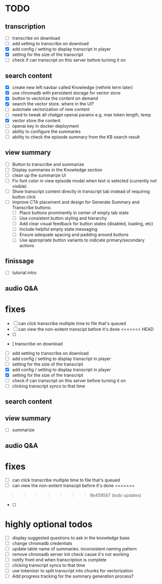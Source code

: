 # TODO

## transcription

- [ ] transcribe on download
- [ ] add setting to transcribe on download
- [x] add config / setting to display transcript in player
- [x] setting for the size of the transcript
- [ ] check if can transcript on this server before turning it on

## search content

- [X] create new left navbar called Knowledge (rethink term later)
- [X] use chromadb with persistent storage for vector store
- [X] button to vectorize the content on demand
- [X] search the vector store. where in the UI?
- [ ] automate vectorization of new content
- [ ] need to tweak all chatgpt openai params e.g. max token length, temp
- [X] vector store the content
- [ ] openai key in docker deployment
- [ ] ability to configure the summaries
- [ ] ability to check the episode summary from the KB search result

## view summary

- [ ] Button to transcribe and summarize
- [ ] Display summaries in the Knowledge section
- [ ] clean up the summarize UI
- [ ] Fix font color in view episode modal when text is selected (currently not visible)
- [ ] Show transcript content directly in transcript tab instead of requiring button click
- [ ] Improve CTA placement and design for Generate Summary and Transcribe buttons:
  - [ ] Place buttons prominently in center of empty tab state
  - [ ] Use consistent button styling and hierarchy
  - [ ] Add clear visual feedback for button states (disabled, loading, etc)
  - [ ] Include helpful empty state messaging
  - [ ] Ensure adequate spacing and padding around buttons
  - [ ] Use appropriate button variants to indicate primary/secondary actions

## finissage

- [ ] tutorial intro

## audio Q&A

# fixes

- [ ] can click transcribe multiple time to file that's queued
- [ ] can view the non-exitent transcipt before it's done
<<<<<<< HEAD
- [ ]
- [  transcribe on download
- [ ] add setting to transcribe on download
- [ ] add config / setting to display transcript in player
- [ ] setting for the size of the transcript
- [X] add config / setting to display transcript in player
- [X] setting for the size of the transcript
- [ ] check if can transcript on this server before turning it on
- [ ] clicking transcript syncs to that time

## search content

## view summary
- [ ] summarize

## audio Q&A

# fixes
- [ ] can click transcribe multiple time to file that's queued
- [ ] can view the non-exitent transcipt before it's done
=======
>>>>>>> 9b459567 (todo updates)
- [ ] 

# highly optional todos

- [ ] display suggested questions to ask in the knowledge base
- [ ] change chromadb credentials
- [ ] update table name of summaries. inconsistent naming pattern
- [ ] remove chromadb server init check cause it's not working
- [ ] notify front end when transcription is complete
- [ ] clicking transcript syncs to that time
- [ ] use tokenizer to split transcript into chunks for vectorization
- [ ] Add progress tracking for the summary generation process?
